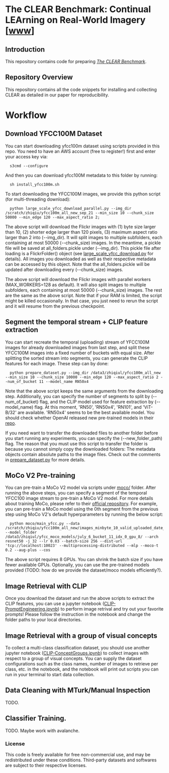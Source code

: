 # The CLEAR Benchmark: Continual LEArning on Real-World Imagery [[www](https://clear-benchmark.github.io)]

## Introduction
This repository contains code for preparing [*The CLEAR Benchmark*](https://clear-benchmark.github.io).

<!-- > [**Visual Chirality**](http://bit.ly/visual-chirality),            
> [Zhiqiu Lin](https://linzhiqiu.github.io), [Jin Sun](http://www.cs.cornell.edu/~jinsun/), 
[Abe Davis](http://abedavis.com), [Noah Snavely](https://www.cs.cornell.edu/~snavely/)     
> *IEEE Computer Vision and Pattern Recognition, 2020, Best Paper Nominee*  -->

<!-- For a brief overview of the paper, please check out our oral presentation video!
<p align="center"><a target=_blank href="https://www.youtube.com/watch?v=gc5IvTozU9M&feature=youtu.be"><img src="http://img.youtube.com/vi/gc5IvTozU9M/0.jpg" width="50%" alt="" /></a></p> -->

## Repository Overview

This repository contains all the code snippets for installing and collecting CLEAR as detailed in our paper for reproducibility.

<!-- ## Structure -->
<!-- - `train.py`: includes training and validation scripts.
- `config.py`: contains arguments for data preparation, model definition, and imaging details.
- `exp.sh` : contains the experiments script to run.
- All other helper modules :
  - `dataset_factory.py`: prepares PyTorch dataloaders of processed images.
  - `global_setting.py`: contains all supporting demosaicing algorithms and model definitions.
  - `utils.py`: contains functions to generate random images and compute mosiaced/demosaiced/compressed images.
  - `tools.py`: A variety of helpers to get PyTorch optimizer/schedular and logging directory names.

The code is developed using python 3.8.5. NVIDIA GPUs are needed to train and test. -->

# Workflow

## Download YFCC100M Dataset
You can start downloading yfcc100m dataset using scripts provided in this repo. You need to have an AWS account (free to register!) first and enter your access key via:
```
  s3cmd --configure
```
And then you can download yfcc100M metadata to this folder by running:
```
  sh install_yfcc100m.sh
```
<!-- To start downloading the YFCC100M images, we provide this python script (for single-threaded download): -->
<!-- ```
  python large_scale_yfcc_download.py --img_dir /data3/zhiqiul/yfcc100m_all_new --min_size 10 --chunk_size 10000 --min_edge 120 --max_aspect_ratio 2;
``` -->
To start downloading the YFCC100M images, we provide this python script (for multi-threading download):
```
  python large_scale_yfcc_download_parallel.py --img_dir /scratch/zhiqiu/yfcc100m_all_new_sep_21 --min_size 10 --chunk_size 50000 --min_edge 120 --max_aspect_ratio 2;
```
The above script will download the Flickr images with (1) byte size larger than 10, (2) shorter edge larger than 120 pixels, (3) maximum aspect ratio larger than 2 into (--img_dir). It will split images to multiple subfolders, each containing at most 50000 (--chunk_size) images. In the meantime, a pickle file will be saved at all_folders.pickle under (--img_dir). This pickle file after loading is a FlickrFolder() object (see [large_scale_yfcc_download.py](large_scale_yfcc_download.py) for details). All images you downloaded as well as their respective metadata can be accessed by this object. Note that the all_folders.pickle will be updated after downloading every (--chunk_size) images.

<!-- To download at full speed (which requires more RAM resources), we also provide a multi-threading version of the same python script:
```
  python large_scale_yfcc_download_parallel.py --img_dir /scratch/zhiqiu/yfcc100m_all_new_sep_21 --min_size 10 --chunk_size 50000 --min_edge 120 --max_aspect_ratio 2;
``` -->
The above script will download the Flickr images with parallel workers (MAX_WORKERS=128 as default). It will also split images to multiple subfolders, each containing at most 50000 (--chunk_size) images. The rest are the same as the above script. Note that if your RAM is limited, the script might be killed occasionally. In that case, you just need to rerun the script and it will resume from the previous checkpoint.


## Segment the temporal stream + CLIP feature extraction

You can start recreate the temporal (uploading) stream of YFCC100M images for already downloaded images from last step, and split these YFCC100M images into a fixed number of buckets with equal size. After splitting the sorted stream into segments, you can generate the CLIP features for each image. These step can by done:
```
  python prepare_dataset.py --img_dir /data3/zhiqiul/yfcc100m_all_new --min_size 10 --chunk_size 10000 --min_edge 120 --max_aspect_ratio 2 --num_of_bucket 11 --model_name RN50x4
```
Note that the above script keeps the same arguments from the downloading step. Additionally, you can specify the number of segments to split by (--num_of_bucket) flag, and the CLIP model used for feature extraction by (--model_name) flag. At this moment, 'RN50', 'RN50x4', 'RN101', and 'ViT-B/32' are available. 'RN50x4' seems to be the best available model. You should check whether OpenAI released new pre-trained models in their [repo](https://github.com/openai/CLIP).

If you need want to transfer the downloaded files to another folder before you start running any experiments, you can specify the (--new_folder_path) flag. The reason that you must use this script to transfer the folder is because you cannot simply copy the downloaded folders: The metadata objects contain absolute paths to the image files. Check out the comments in [prepare_dataset.py](prepare_dataset.py) for more details.

## MoCo V2 Pre-training
You can pre-train a MoCo V2 model via scripts under [moco/](moco/) folder. After running the above steps, you can specify a segment of the temporal YFCC100 image stream to pre-train a MoCo V2 model. For more details about training MoCo, please refer to their [official repository](https://github.com/facebookresearch/moco). For example, you can pre-train a MoCo model using the 0th segment from the previous step using MoCo V2's default hyperparameters by running the below script:
```
  python moco/main_yfcc.py --data /scratch/zhiqiu/yfcc100m_all_new/images_minbyte_10_valid_uploaded_date_minedge_120_maxratio_2.0/bucket_11/0/bucket_0.pickle --model_folder /data3/zhiqiul/yfcc_moco_models/july_6_bucket_11_idx_0_gpu_8/ --arch resnet50 -j 32 --lr 0.03 --batch-size 256 --dist-url 'tcp://localhost:10023' --multiprocessing-distributed --mlp --moco-t 0.2 --aug-plus --cos
```
The above script requires 8 GPUs. You can shrink the batch size if you have fewer available GPUs. Optionally, you can use the pre-trained models provided (TODO: how do we provide the dataset/moco models efficiently?).

## Image Retrieval with CLIP
Once you download the dataset and run the above scripts to extract the CLIP features, you can use a jupyter notebook ([CLIP-PromptEngineering.ipynb](CLIP-PromptEngineering.ipynb)) to perform image retrival and try out your favorite prompts! Please follow the instruction in the notebook and change the folder paths to your local directories. 

## Image Retrieval with a group of visual concepts
To collect a multi-class classification dataset, you should use another jupyter notebook ([CLIP-ConceptGroups.ipynb](CLIP-ConceptGroups.ipynb)) to collect images with respect to a group of visual concepts. You can supply the dataset configurations such as the class names, number of images to retrieve per class, etc. in the notebook, and the notebook will print out scripts you can run in your terminal to start data collection.

## Data Cleaning with MTurk/Manual Inspection
TODO.

## Classifier Training.
TODO. Maybe work with avalanche.
<!-- #### Learning Results with random cropping

With **random cropping**, we can still train network to predict random horizontal reflections on Bayer-demosaiced + JPEG compressed randomly generated gaussian images. We use a cropping size of 512, and in order to eliminate the chance of the network cheating by utilizing the boundary of images (e.g., JPEG edge artifacts), we crop from the center (544, 544) of (576, 576) images. The results again followed our prediction in paper, and they are shown in the following table:

| Image Processing | Image Size | Crop Size| Test Accuracy  |  
|------------------|------------|----|----------------|
| Bayer-Demosaicing| 576 |    512    | 50%  |
| JPEG Compression | 576 |    512    | 50%  | 
| **Both**             | **576** |    **512**   | **99%**  |   -->

<!-- ### Citation
If this work is useful for your research, please cite our paper:
```
@InProceedings{chirality20,
  title={Visual Chirality},
  author = {Zhiqiu Lin and Jin Sun and Abe Davis and Noah Snavely},
  booktitle={Computer Vision and Pattern Recognition (CVPR)},
  year={2020}
}
``` -->

### License
This code is freely available for free non-commercial use, and may be redistributed under these conditions. 
Third-party datasets and softwares are subject to their respective licenses. 